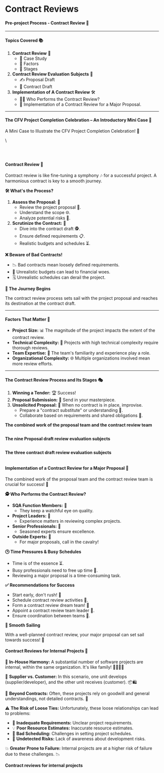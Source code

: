 # Contract Reviews

#### Pre-project Process - Contract Review 📝

***

#### Topics Covered 📚

1. **Contract Review** 📜
   * 📖 Case Study
   * 🤔 Factors
   * 🔄 Stages
2. **Contract Review Evaluation Subjects** 📝
   * ✍️ Proposal Draft
   * 📄 Contract Draft
3. **Implementation of A Contract Review** 🛠️
   * 🕵️‍♂️ Who Performs the Contract Review?
   * 🚀 Implementation of a Contract Review for a Major Proposal.

***

#### The CFV Project Completion Celebration – An Introductory Mini Case 🎉

A Mini Case to Illustrate the CFV Project Completion Celebration! 🎊

\


<figure><img src=".gitbook/assets/image (12).png" alt=""><figcaption></figcaption></figure>

<figure><img src=".gitbook/assets/image (13).png" alt=""><figcaption></figcaption></figure>

<figure><img src=".gitbook/assets/image (14).png" alt=""><figcaption></figcaption></figure>

#### Contract Review 📜

Contract review is like fine-tuning a symphony 🎶 for a successful project. A harmonious contract is key to a smooth journey.

**🛠️ What's the Process?**

1. **Assess the Proposal:** 📖
   * Review the project proposal 📑.
   * Understand the scope 🌐.
   * Analyze potential risks 🧐.
2. **Scrutinize the Contract:** 📄
   * Dive into the contract draft 🕵️.
   * Ensure defined requirements 📋.
   * Realistic budgets and schedules ⏳.

**❌ Beware of Bad Contracts!**

* 📉 Bad contracts mean loosely defined requirements.
* 💸 Unrealistic budgets can lead to financial woes.
* 🗓️ Unrealistic schedules can derail the project.

**🚀 The Journey Begins**

The contract review process sets sail with the project proposal and reaches its destination at the contract draft.

***

#### Factors That Matter 🌟

* **Project Size:** 📊 The magnitude of the project impacts the extent of the contract review.
* **Technical Complexity:** 🔧 Projects with high technical complexity require thorough reviews.
* **Team Expertise:** 🤝 The team's familiarity and experience play a role.
* **Organizational Complexity:** 🌐 Multiple organizations involved mean more review efforts.

***

#### The Contract Review Process and Its Stages 🎭

1. **Winning a Tender:** 🏆 Success!
2. **Proposal Submission:** 📝 Send in your masterpiece.
3. **Unsolicited Proposal:** 🤔 When no contract is in place, improvise.
   * Prepare a "contract substitute" or understanding 📃.
   * Collaborate based on requirements and shared obligations 🤝.

**The combined work of the proposal team and the contract review team**

<figure><img src=".gitbook/assets/image (15).png" alt=""><figcaption></figcaption></figure>

**The nine Proposal draft review evaluation subjects**

<figure><img src=".gitbook/assets/image (16).png" alt=""><figcaption></figcaption></figure>

**The three contract draft review evaluation subjects**

<figure><img src=".gitbook/assets/image (17).png" alt=""><figcaption></figcaption></figure>

#### Implementation of a Contract Review for a Major Proposal 📜

The combined work of the proposal team and the contract review team is crucial for success! 🤝

**🕵️ Who Performs the Contract Review?**

* **SQA Function Members:** 🧐
  * They keep a watchful eye on quality.
* **Project Leaders:** 🚀
  * Experience matters in reviewing complex projects.
* **Senior Professionals:** 👴
  * Seasoned experts ensure excellence.
* **Outside Experts:** 🌟
  * For major proposals, call in the cavalry!

**🕒 Time Pressures & Busy Schedules**

* Time is of the essence ⏳.
* Busy professionals need to free up time 📅.
* Reviewing a major proposal is a time-consuming task.

**✅ Recommendations for Success**

* Start early, don't rush! 🚀
* Schedule contract review activities 📅.
* Form a contract review dream team! 🌟
* Appoint a contract review team leader 👑.
* Ensure coordination between teams 🤝.

**🚀 Smooth Sailing**

With a well-planned contract review, your major proposal can set sail towards success! 🌊

#### Contract Reviews for Internal Projects 🏢

🤝 **In-House Harmony:** A substantial number of software projects are internal, within the same organization. It's like family! 👨‍👩‍👧‍👦

🤝 **Supplier vs. Customer:** In this scenario, one unit develops (supplier/developer), and the other unit receives (customer). 📦🛍️

🤝 **Beyond Contracts:** Often, these projects rely on goodwill and general understandings, not detailed contracts. 🤗

⚠️ **The Risk of Loose Ties:** Unfortunately, these loose relationships can lead to problems:

* 📝 **Inadequate Requirements:** Unclear project requirements.
* 💡 **Poor Resource Estimates:** Inaccurate resource estimates.
* 📅 **Bad Scheduling:** Challenges in setting project schedules.
* 🚨 **Undetected Risks:** Lack of awareness about development risks.

💥 **Greater Prone to Failure:** Internal projects are at a higher risk of failure due to these challenges. 📉



**Contract reviews for internal projects**

<figure><img src=".gitbook/assets/image (18).png" alt=""><figcaption></figcaption></figure>
